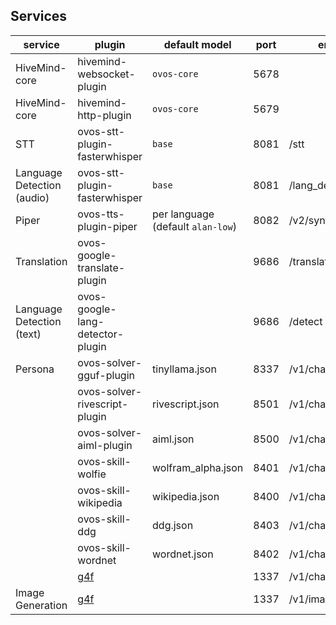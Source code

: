 ## Services

| service                       | plugin                                    | default model                        | port | endpoint             |
|-------------------------------|-------------------------------------------|--------------------------------------|------|----------------------|
| HiveMind-core                 | hivemind-websocket-plugin                 | `ovos-core `                         | 5678 |                      |
| HiveMind-core                 | hivemind-http-plugin                      | `ovos-core`                          | 5679 |                      |
| STT                           | ovos-stt-plugin-fasterwhisper             | `base`                               | 8081 | /stt                 |
| Language Detection<br>(audio) | ovos-stt-plugin-fasterwhisper             | `base`                               | 8081 | /lang_detect         |
| Piper                         | ovos-tts-plugin-piper                     | per language<br>(default `alan-low`) | 8082 | /v2/synthesize       |
| Translation                   | ovos-google-translate-plugin              |                                      | 9686 | /translate           |
| Language Detection<br>(text)  | ovos-google-lang-detector-plugin          |                                      | 9686 | /detect              |
| Persona                       | ovos-solver-gguf-plugin                   | tinyllama.json                       | 8337 | /v1/chat/completions |
|                               | ovos-solver-rivescript-plugin             | rivescript.json                      | 8501 | /v1/chat/completions |
|                               | ovos-solver-aiml-plugin                   | aiml.json                            | 8500 | /v1/chat/completions |
|                               | ovos-skill-wolfie                         | wolfram_alpha.json                   | 8401 | /v1/chat/completions |
|                               | ovos-skill-wikipedia                      | wikipedia.json                       | 8400 | /v1/chat/completions |
|                               | ovos-skill-ddg                            | ddg.json                             | 8403 | /v1/chat/completions |
|                               | ovos-skill-wordnet                        | wordnet.json                         | 8402 | /v1/chat/completions |
|                               | [g4f](https://github.com/xtekky/gpt4free) |                                      | 1337 | /v1/chat/completions |
| Image Generation              | [g4f](https://github.com/xtekky/gpt4free) |                                      | 1337 | /v1/images/generate  |